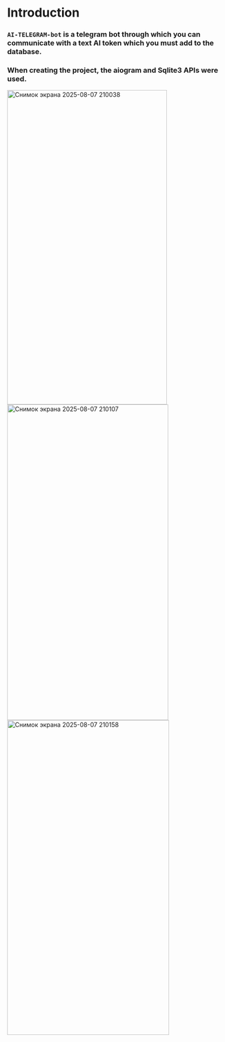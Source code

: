 # Introduction

### `AI-TELEGRAM-bot` is a telegram bot through which you can communicate with a text AI token which you must add to the database.
### When creating the project, the aiogram and Sqlite3 APIs were used.
<img width="370" height="727" alt="Снимок экрана 2025-08-07 210038" src="https://github.com/user-attachments/assets/b3f162fd-1552-450c-b477-f1e757b4c7e6" />
<img width="373" height="730" alt="Снимок экрана 2025-08-07 210107" src="https://github.com/user-attachments/assets/4784ae67-804b-45c9-b98e-38d8554f43e3" />
<img width="375" height="728" alt="Снимок экрана 2025-08-07 210158" src="https://github.com/user-attachments/assets/60d05e69-0f98-49ee-b097-f4c806833a45" />
